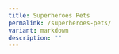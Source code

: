 ```yaml
---
title: Superheroes Pets
permalink: /superheroes-pets/
variant: markdown
description: ""
---
```

<p></p>